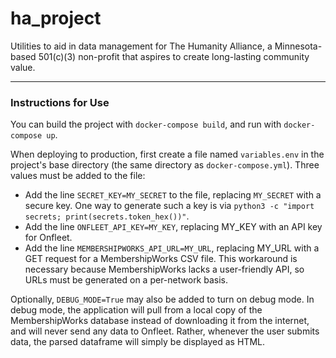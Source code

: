 # ha_project
Utilities to aid in data management for The Humanity Alliance, a Minnesota-based 501(c)(3) non-profit that aspires to create long-lasting community value.

---

### Instructions for Use
You can build the project with `docker-compose build`, and run with `docker-compose up`.

When deploying to production, first create a file named `variables.env` in the project's base directory (the same directory
as `docker-compose.yml`). Three values must be added to the file:
- Add the line `SECRET_KEY=MY_SECRET` to the file, replacing `MY_SECRET` with a secure key. One way
to generate such a key is via `python3 -c "import secrets; print(secrets.token_hex())"`.
- Add the line `ONFLEET_API_KEY=MY_KEY`, replacing MY_KEY with an API key for Onfleet.
- Add the line `MEMBERSHIPWORKS_API_URL=MY_URL`, replacing MY_URL with a GET request for a MembershipWorks CSV file. This
workaround is necessary because MembershipWorks lacks a user-friendly API, so URLs must be generated on a per-network basis.

Optionally, `DEBUG_MODE=True` may also be added to turn on debug mode. In debug mode, the application will pull from a local copy of the MembershipWorks database instead of downloading it from the internet, and will never send any data to Onfleet. Rather, whenever the user submits data, the parsed dataframe will simply be displayed as HTML. 
